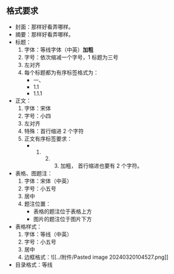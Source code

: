 ## 格式要求

- 封面：那样好看弄哪样。
- 摘要：那样好看弄哪样。
- 标题：
	1. 字体：等线字体（中英）**加粗**
	2. 字号：依次缩减一个字号，1 标题为三号
	3. 左对齐
	4. 每个标题都为有序标签格式为：
		- 一、
		- 1.1
		- 1.1.1
- 正文：
	1. 字体：宋体
	2. 字号：小四
	3. 左对齐
	4. 特殊：首行缩进 2 个字符
	5. 正文有序标签要求：
		- 1. 2. 3. 加粗， 首行缩进也要有 2 个字符。
- 表格、图题注：
	1. 字体：宋体（中英）
	2. 字号：小五号
	3. 居中
	4. 题注位置：
		- 表格的题注位于表格上方
		- 图片的题注位于图片下方
- 表格样式：
	1. 字体：等线（中英）
	2. 字号：小五号
	3. 居中
	4. 边框格式：![[../附件/Pasted image 20240320104527.png]]
- 目录格式：等线
